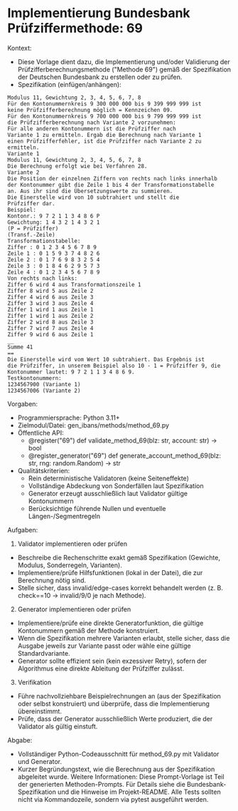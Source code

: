 # Implementierung Bundesbank Prüfziffermethode: 69

Kontext:
- Diese Vorlage dient dazu, die Implementierung und/oder Validierung der Prüfzifferberechnungsmethode ("Methode 69") gemäß der Spezifikation der Deutschen Bundesbank zu erstellen oder zu prüfen.
- Spezifikation (einfügen/anhängen):

```Text
Modulus 11, Gewichtung 2, 3, 4, 5, 6, 7, 8
Für den Kontonummernkreis 9 300 000 000 bis 9 399 999 999 ist
keine Prüfzifferberechnung möglich = Kennzeichen 09.
Für den Kontonummernkreis 9 700 000 000 bis 9 799 999 999 ist
die Prüfzifferberechnung nach Variante 2 vorzunehmen:
Für alle anderen Kontonummern ist die Prüfziffer nach
Variante 1 zu ermitteln. Ergab die Berechnung nach Variante 1
einen Prüfzifferfehler, ist die Prüfziffer nach Variante 2 zu
ermitteln.
Variante 1
Modulus 11, Gewichtung 2, 3, 4, 5, 6, 7, 8
Die Berechnung erfolgt wie bei Verfahren 28.
Variante 2
Die Position der einzelnen Ziffern von rechts nach links innerhalb
der Kontonummer gibt die Zeile 1 bis 4 der Transformationstabelle
an. Aus ihr sind die Übersetzungswerte zu summieren.
Die Einerstelle wird von 10 subtrahiert und stellt die
Prüfziffer dar.
Beispiel:
Kontonr.: 9 7 2 1 1 3 4 8 6 P
Gewichtung: 1 4 3 2 1 4 3 2 1
(P = Prüfziffer)
(Transf.-Zeile)
Transformationstabelle:
Ziffer : 0 1 2 3 4 5 6 7 8 9
Zeile 1 : 0 1 5 9 3 7 4 8 2 6
Zeile 2 : 0 1 7 6 9 8 3 2 5 4
Zeile 3 : 0 1 8 4 6 2 9 5 7 3
Zeile 4 : 0 1 2 3 4 5 6 7 8 9
Von rechts nach links:
Ziffer 6 wird 4 aus Transformationszeile 1
Ziffer 8 wird 5 aus Zeile 2
Ziffer 4 wird 6 aus Zeile 3
Ziffer 3 wird 3 aus Zeile 4
Ziffer 1 wird 1 aus Zeile 1
Ziffer 1 wird 1 aus Zeile 2
Ziffer 2 wird 8 aus Zeile 3
Ziffer 7 wird 7 aus Zeile 4
Ziffer 9 wird 6 aus Zeile 1
__
Summe 41
==
Die Einerstelle wird vom Wert 10 subtrahiert. Das Ergebnis ist
die Prüfziffer, in unserem Beispiel also 10 - 1 = Prüfziffer 9, die
Kontonummer lautet: 9 7 2 1 1 3 4 8 6 9.
Testkontonummern:
1234567900 (Variante 1)
1234567006 (Variante 2)
```

Vorgaben:
- Programmiersprache: Python 3.11+
- Zielmodul/Datei: gen_ibans/methods/method_69.py
- Öffentliche API:
  - @register("69") def validate_method_69(blz: str, account: str) -> bool
  - @register_generator("69") def generate_account_method_69(blz: str, rng: random.Random) -> str
- Qualitätskriterien:
  - Rein deterministische Validatoren (keine Seiteneffekte)
  - Vollständige Abdeckung von Sonderfällen laut Spezifikation
  - Generator erzeugt ausschließlich laut Validator gültige Kontonummern
  - Berücksichtige führende Nullen und eventuelle Längen-/Segmentregeln

Aufgaben:
1) Validator implementieren oder prüfen
- Beschreibe die Rechenschritte exakt gemäß Spezifikation (Gewichte, Modulus, Sonderregeln, Varianten).
- Implementiere/prüfe Hilfsfunktionen (lokal in der Datei), die zur Berechnung nötig sind.
- Stelle sicher, dass invalid/edge-cases korrekt behandelt werden (z. B. check==10 -> invalid/9/0 je nach Methode).

2) Generator implementieren oder prüfen
- Implementiere/prüfe eine direkte Generatorfunktion, die gültige Kontonummern gemäß der Methode konstruiert.
- Wenn die Spezifikation mehrere Varianten erlaubt, stelle sicher, dass die Ausgabe jeweils zur Variante passt oder wähle eine gültige Standardvariante.
- Generator sollte effizient sein (kein exzessiver Retry), sofern der Algorithmus eine direkte Ableitung der Prüfziffer zulässt.

3) Verifikation
- Führe nachvollziehbare Beispielrechnungen an (aus der Spezifikation oder selbst konstruiert) und überprüfe, dass die Implementierung übereinstimmt.
- Prüfe, dass der Generator ausschließlich Werte produziert, die der Validator als gültig einstuft.

Abgabe:
- Vollständiger Python-Codeausschnitt für method_69.py mit Validator und Generator.
- Kurzer Begründungstext, wie die Berechnung aus der Spezifikation abgeleitet wurde.
Weitere Informationen: Diese Prompt-Vorlage ist Teil der generierten Methoden-Prompts. Für Details siehe die Bundesbank-Spezifikation und die Hinweise im Projekt-README.
Alle Tests sollten nicht via Kommandozeile, sondern via pytest ausgeführt werden.
